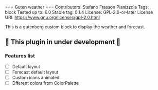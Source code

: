 === Guten weather ===
Contributors:      Stefano Frasson Pianizzola
Tags:              block
Tested up to:      6.0
Stable tag:        0.1.4
License:           GPL-2.0-or-later
License URI:       https://www.gnu.org/licenses/gpl-2.0.html

This is a gutenberg custom block to display the weather and forecast.
## :rotating_light:  This plugin in under development :rotating_light: 

### Features list

- [ ] Default layout
- [ ] Forecast default layout
- [ ] Custom icons animated
- [ ] Dfferent colors from ColorPalette